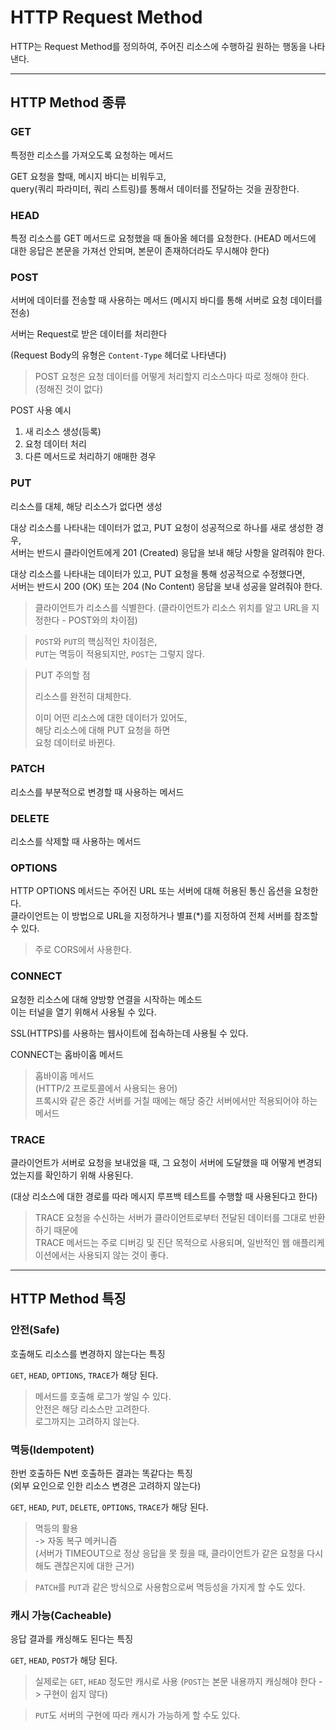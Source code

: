 # HTTP Request Method

HTTP는 Request Method를 정의하여, 주어진 리소스에 수행하길 원하는 행동을 나타낸다.

---

## HTTP Method 종류

### GET

특정한 리소스를 가져오도록 요청하는 메서드

GET 요청을 할때, 메시지 바디는 비워두고,  
query(쿼리 파라미터, 쿼리 스트링)를 통해서 데이터를 전달하는 것을 권장한다.

### HEAD

특정 리소스를 GET 메서드로 요청했을 때 돌아올 헤더를 요청한다.
(HEAD 메서드에 대한 응답은 본문을 가져선 안되며, 본문이 존재하더라도 무시해야 한다)

### POST

서버에 데이터를 전송할 때 사용하는 메서드
(메시지 바디를 통해 서버로 요청 데이터를 전송)

서버는 Request로 받은 데이터를 처리한다

(Request Body의 유형은 `Content-Type` 헤더로 나타낸다)

> POST 요청은 요청 데이터를 어떻게 처리할지 리소스마다 따로 정해야 한다.  
> (정해진 것이 없다)

POST 사용 예시
1. 새 리소스 생성(등록)
2. 요청 데이터 처리
3. 다른 메서드로 처리하기 애매한 경우

### PUT

리소스를 대체, 해당 리소스가 없다면 생성

대상 리소스를 나타내는 데이터가 없고, PUT 요청이 성공적으로 하나를 새로 생성한 경우,  
서버는 반드시 클라이언트에게 201 (Created) 응답을 보내 해당 사항을 알려줘야 한다.

대상 리소스를 나타내는 데이터가 있고, PUT 요청을 통해 성공적으로 수정했다면,  
서버는 반드시 200 (OK) 또는 204 (No Content) 응답을 보내 성공을 알려줘야 한다.

> 클라이언트가 리소스를 식별한다.
> (클라이언트가 리소스 위치를 알고 URL을 지정한다 - POST와의 차이점)

> `POST`와 `PUT`의 핵심적인 차이점은,  
> `PUT`는 멱등이 적용되지만, `POST`는 그렇지 않다.

> PUT 주의할 점
> 
> 리소스를 완전히 대체한다.
> 
> 이미 어떤 리소스에 대한 데이터가 있어도,  
> 해당 리소스에 대해 PUT 요청을 하면  
> 요청 데이터로 바뀐다.

### PATCH

리소스를 부분적으로 변경할 때 사용하는 메서드

### DELETE

리소스를 삭제할 때 사용하는 메서드

### OPTIONS

HTTP OPTIONS 메서드는 주어진 URL 또는 서버에 대해 허용된 통신 옵션을 요청한다.  
클라이언트는 이 방법으로 URL을 지정하거나 별표(*)를 지정하여 전체 서버를 참조할 수 있다.

> 주로 CORS에서 사용한다.

### CONNECT

요청한 리소스에 대해 양방향 연결을 시작하는 메소드  
이는 터널을 열기 위해서 사용될 수 있다.

SSL(HTTPS)를 사용하는 웹사이트에 접속하는데 사용될 수 있다.

CONNECT는 홉바이홉 메서드

> 홉바이홉 메서드  
> (HTTP/2 프로토콜에서 사용되는 용어)  
> 프록시와 같은 중간 서버를 거칠 때에는 해당 중간 서버에서만 적용되어야 하는 메서드

### TRACE

클라이언트가 서버로 요청을 보내었을 때, 그 요청이 서버에 도달했을 때 어떻게 변경되었는지를 확인하기 위해 사용된다.

(대상 리소스에 대한 경로를 따라 메시지 루프백 테스트를 수행할 때 사용된다고 한다)

> TRACE 요청을 수신하는 서버가 클라이언트로부터 전달된 데이터를 그대로 반환하기 때문에  
> TRACE 메서드는 주로 디버깅 및 진단 목적으로 사용되며, 일반적인 웹 애플리케이션에서는 사용되지 않는 것이 좋다.

---

## HTTP Method 특징

### 안전(Safe)

호출해도 리소스를 변경하지 않는다는 특징

`GET`, `HEAD`, `OPTIONS`, `TRACE`가 해당 된다.

> 메서드를 호출해 로그가 쌓일 수 있다.  
> 안전은 해당 리소스만 고려한다.  
> 로그까지는 고려하지 않는다.

### 멱등(Idempotent)

한번 호출하든 N번 호출하든 결과는 똑같다는 특징  
(외부 요인으로 인한 리소스 변경은 고려하지 않는다)

`GET`, `HEAD`, `PUT`, `DELETE`, `OPTIONS`, `TRACE`가 해당 된다.

> 멱등의 활용  
> -> 자동 복구 메커니즘  
> (서버가 TIMEOUT으로 정상 응답을 못 줬을 때, 클라이언트가 같은 요청을 다시해도 괜찮은지에 대한 근거)

>  `PATCH`를 `PUT`과 같은 방식으로 사용함으로써 멱등성을 가지게 할 수도 있다.

### 캐시 가능(Cacheable)

응답 결과를 캐싱해도 된다는 특징

`GET`, `HEAD`, `POST`가 해당 된다.

> 실제로는 `GET`, `HEAD` 정도만 캐시로 사용
> (`POST`는 본문 내용까지 캐싱해야 한다 -> 구현이 쉽지 않다)

> `PUT`도 서버의 구현에 따라 캐시가 가능하게 할 수도 있다.

